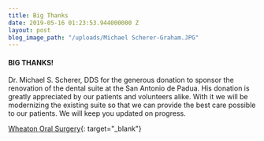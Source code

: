 ```yaml
---
title: Big Thanks
date: 2019-05-16 01:23:53.944000000 Z
layout: post
blog_image_path: "/uploads/Michael Scherer-Graham.JPG"
---
```


#### BIG THANKS\!

Dr. Michael S. Scherer, DDS for the generous donation to sponsor the renovation of the dental suite at the San Antonio de Padua. His donation is greatly appreciated by our patients and volunteers alike. With it we will be modernizing the existing suite so that we can provide the best care possible to our patients. We will keep you updated on progress.

[Wheaton Oral Surgery](wheatonoralsurgery.com){: target="_blank"}